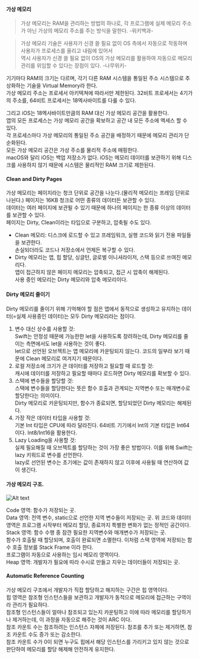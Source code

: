 #### 가상 메모리  
> 가상 메모리는 RAM을 관리하는 방법의 하나로, 각 프로그램에 실제 메모리 주소가 아닌 가상의 메모리 주소를 주는 방식을 말한다. -위키백과-  
  
> 가상 메모리 기술은 사용자가 신경 쓸 필요 없이 OS 측에서 자동으로 작동하며 사용자가 프로세스를 올리고 내림에 있어서  
> 역시 사용자가 신경 쓸 필요 없이 OS의 가상 메모리를 활용하여 자동으로 메모리 관리를 위임할 수 있다는 장점이 있다. -나무위키-  
  
기기마다 RAM의 크기는 다르며, 각기 다른 RAM 시스템을 통일된 주소 시스템으로 추상화하는 기술을 Virtual Memory라 한다.  
가상 메모리 주소는 프로세서 아키텍쳐에 따라서만 제한된다. 32비트 프로세서는 4기가의 주소를, 64비트 프로세서는 18엑사바이트를 다룰 수 있다.  
  
그리고 iOS는 18엑사바이트만큼의 RAM 대신 가상 메모리 공간을 활용한다.  
앱의 모든 프로세스는 가상 메모리 공간을 확보하고 공간 내 모든 주소에 엑세스 할 수 있다.  
각 프로세스마다 가상 메모리의 통일된 주소 공간을 배정하기 때문에 메모리 관리가 단순화된다.  
모든 가상 메모리 공간은 가상 주소를 물리적 주소에 매핑한다.  
macOS와 달리 iOS는 백업 저장소가 없다. iOS는 메모리 데이터를 보관하기 위해 디스크를 사용하지 않기 때문에 시스템은 물리적인 RAM 크기로 제한된다.  
  
#### Clean and Dirty Pages  
가상 메모리는 페이지라는 청크 단위로 공간을 나눈다.(물리적 메모리는 프레임 단위로 나뉜다.) 페이지는 16KB 청크로 어떤 종류의 데이터든 보관할 수 있다.  
데이터는 여러 페이지에 보관될 수 있기 때문에 하나의 페이지는 한 종류 이상의 데이터를 보관할 수 있다.  
페이지는 Dirty, Clean이라는 타입으로 구분하고, 압축될 수도 있다.  
  
- Clean 메모리: 디스크에 로드할 수 있고 프레임워크, 실행 코드와 읽기 전용 파일들을 보관한다.  
손실되더라도 코드나 저장소에서 언제든 복구할 수 있다.  
- Dirty 메모리는 앱, 힙 할당, 싱글턴, 글로벌 이니셔라이저, 스택 등으로 쓰여진 메모리다.  
앱이 접근하지 않은 페이지 메모리는 압축되고, 접근 시 압축이 해제된다.  
사용 중인 메모리는 Dirty 메모리와 압축 메모리이다.  
  
#### Dirty 메모리 줄이기  
Dirty 메모리를 줄이기 위해 기억해야 할 점은 앱에서 동적으로 생성하고 유지하는 데이터(=실제 사용중인 데이터)는 모두 Dirty 메모리라는 점이다.  
1. 변수 대신 상수를 사용할 것:  
Swift는 안정성 때문에 가능한한 let을 사용하도록 장려하는데, Dirty 메모리를 줄이는 측면에서도 let을 사용하는 것이 좋다.  
let으로 선언된 오브젝트는 앱 메모리에 카운팅되지 않는다. 코드의 일부라 보기 때문에 Clean 메모리로 여겨지기 때문이다.  
2. 로컬 저장소에 크기가 큰 데이터를 저장하고 필요할 때 로드할 것:  
캐시에 데이터를 저장하고 필요할 때마다 로드하면 Dirty 메모리를 확보할 수 있다.  
3. 스택에 변수들을 할당할 것:  
스택에 변수들을 할당한다는 뜻은 함수 호출과 관계되는 지역변수 또는 매개변수로 할당한다는 의미이다.  
Dirty 메모리로 카운팅되지만, 함수가 종료되면, 할당되었던 Dirty 메모리는 해제된다.  
4. 가장 작은 데이터 타입을 사용할 것:  
기본 Int 타입은 CPU에 따라 달라진다. 64비트 기기에서 Int의 기본 타입은 Int64이다. Int8/Int16을 활용한다.  
5. Lazy Loading을 사용할 것:  
실제 필요해질 때 오브젝트를 할당하는 것이 가장 좋은 방법이다. 이를 위해 Swift는 lazy 키워드로 변수를 선언한다.  
lazy로 선언된 변수는 초기에는 값이 존재하지 않고 이후에 사용될 때 연산하여 값이 생긴다.  
  
#### 가상 메모리 구조. 
![Alt text](https://goodgid.github.io/assets/img/posts/memory_structure_1.png)  
  
Code 영역: 함수가 저장되는 곳.  
Data 영역: 전역 변수, static으로 선언한 지역 변수들이 저장되는 곳.
위 코드와 데이터 영역은 프로그램 시작부터 메모리 할당, 종료까지 특별한 변화가 없는 정적인 공간이다.  
Stack 영역: 함수 수행 중 잠깐 필요한 지역변수와 매개변수가 저장되는 곳.  
함수가 호출될 때 할당되며, 호출이 완료되면 소멸한다. 이처럼 스택 영역에 저장되는 함수 호출 정보를 Stack Frame 이라 한다.  
프로그램이 자동으로 사용하는 임시 메모리 영역이다.  
Heap 영역: 개발자가 필요에 따라 수시로 만들고 지우는 데이터들이 저장되는 곳.  

#### Automatic Reference Counting  
가상 메모리 구조에서 개발자가 직접 할당하고 해지하는 구간은 힙 영역이다.  
힙 영역은 참조형 인스턴스들을 보관하고 개발자가 동적으로 메모리에 접근하는 구역이라 관리가 필요하다.  
참조형 인스턴스들이 얼마나 참조되고 있는지 카운팅하고 이에 따라 메모리를 할당하거나 제거하는데, 이 과정을 자동으로 해주는 것이 ARC 이다.  
참조 카운트 수는 참조하려는 인스턴스 자체에 저장된다. 참조를 추가 또는 제거하면, 참조 카운트 수도 증가 또는 감소한다.  
참조 카운트 수가 0이 되면 누구도 힙에서 해당 인스턴스를 가리키고 있지 않는 것으로 판단하여 메모리를 할당 해제해 안전하게 유지한다.  